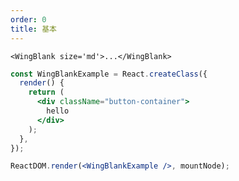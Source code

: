 ```yaml
---
order: 0
title: 基本
---
```


```<WingBlank size='md'>...</WingBlank>```

````jsx
const WingBlankExample = React.createClass({
  render() {
    return (
      <div className="button-container">
        hello
      </div>
    );
  },
});

ReactDOM.render(<WingBlankExample />, mountNode);
